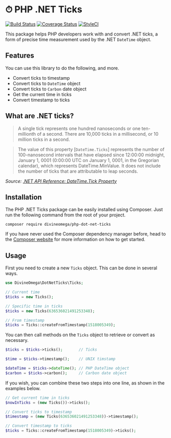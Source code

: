 
# ⏱ PHP .NET Ticks

[![Build Status](https://travis-ci.org/DivineOmega/php-dot-net-ticks.svg?branch=master)](https://travis-ci.org/DivineOmega/php-dot-net-ticks)
[![Coverage Status](https://coveralls.io/repos/github/DivineOmega/php-dot-net-ticks/badge.svg?branch=master)](https://coveralls.io/github/DivineOmega/php-dot-net-ticks?branch=master)
[![StyleCI](https://styleci.io/repos/120622320/shield?branch=master)](https://styleci.io/repos/120622320)

This package helps PHP developers work with and convert .NET ticks, a form of precise time measurement used by the .NET `DateTime` object.

## Features

You can use this library to do the following, and more.

* Convert ticks to timestamp
* Convert ticks to `DateTime` object
* Convert ticks to `Carbon` date object
* Get the current time in ticks
* Convert timestamp to ticks

## What are .NET ticks?

> A single tick represents one hundred nanoseconds or one ten-millionth of a second. There are 10,000 ticks in a millisecond, or 10 million ticks in a second. 

> The value of this property [`DateTime.Ticks`] represents the number of 100-nanosecond intervals that have elapsed since 12:00:00 midnight, January 1, 0001 (0:00:00 UTC on January 1, 0001, in the Gregorian calendar), which represents DateTime.MinValue. It does not include the number of ticks that are attributable to leap seconds.

*Source: [.NET API Reference: DateTime.Tick Property](https://msdn.microsoft.com/en-us/library/system.datetime.ticks(v=vs.110).aspx)*


## Installation

The PHP .NET Ticks package can be easily installed using Composer. Just run the following command from the root of your project.

```
composer require divineomega/php-dot-net-ticks
```

If you have never used the Composer dependency manager before, head to the [Composer website](https://getcomposer.org/) for more information on how to get started.

## Usage

First you need to create a new `Ticks` object. This can be done in several ways.

```php
use DivineOmega\DotNetTicks\Ticks;

// Current time
$ticks = new Ticks();

// Specific time in ticks
$ticks = new Ticks(636536021491253348);

// From timestamp
$ticks = Ticks::createFromTimestamp(1518005349);
```

You can then call methods on the `Ticks` object to retrieve or convert as necessary.

```php
$ticks = $ticks->ticks();       // Ticks

$time = $ticks->timestamp();    // UNIX timstamp

$dateTime = $ticks->dateTime(); // PHP DateTime object
$carbon = $ticks->carbon();     // Carbon date object
```

If you wish, you can combine these two steps into one line, as shown in the examples below.

```php
// Get current time in ticks
$nowInTicks = (new Ticks())->ticks();

// Convert ticks to timestamp
$timestamp = (new Ticks(636536021491253348))->timestamp();

// Convert timestamp to ticks
$ticks = Ticks::createFromTimestamp(1518005349)->ticks();
```
